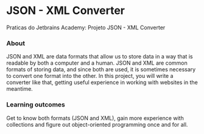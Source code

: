 # JSON - XML Converter
Praticas do Jetbrains Academy: Projeto JSON - XML Converter


### About
JSON and XML are data formats that allow us to store data in a way that is readable by both a computer and a human. JSON and XML are common formats of storing data, and since both are used, it is sometimes necessary to convert one format into the other. In this project, you will write a converter like that, getting useful experience in working with websites in the meantime.

### Learning outcomes
Get to know both formats (JSON and XML), gain more experience with collections and figure out object-oriented programming once and for all.
